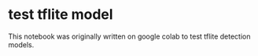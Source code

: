 # test tflite model

This notebook was originally written on google colab to test tflite detection models.
